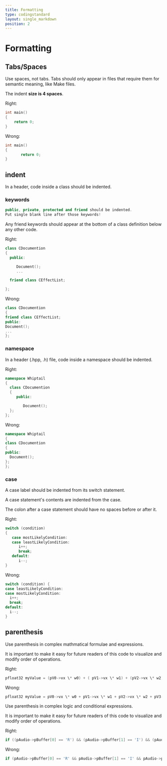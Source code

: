 ```yaml
---
title: Formatting
type: codingstandard
layout: single_markdown
position: 2
---
```

# Formatting

## Tabs/Spaces

Use spaces, not tabs. Tabs should only appear in files that require them for semantic meaning, like Make files.

The indent **size is 4 spaces**.

Right:

```cpp
int main()
{
    return 0;
}
```

Wrong:

```cpp
int main() 
{
       return 0;
}
```

## indent

In a header, code inside a class should be indented.

### keywords

```cpp
public, private, protected and friend should be indented.
Put single blank line after those keywords!
```

Any friend keywords should appear at the bottom of a class definition below any other code.

Right:

```cpp
class CDocumention
{
  public:

     Document();
     ...

  friend class CEffectList;

};
```

Wrong:

```cpp
class CDocumention
{
friend class CEffectList;
public:
Document();
...
};
```

### namespace

In a header (.hpp, .h) file, code inside a namespace should be indented.

Right:

```cpp
namespace Whiptail
{
  class CDocumention
  {
     public:

        Document();
  };
};
```

Wrong:

```cpp
namespace Whiptail
{
class CDocumention
{
public:
  Document();
};
};
```

### case

A case label should be indented from its switch statement.

A case statement's contents are indented from the case.

The colon after a case statement should have no spaces before or after it.

Right:

```cpp
switch (condition)
{
   case mostLikelyCondition:
   case leastLikelyCondition:
      i++;
      break;
   default:
      i--;
}
```

Wrong:

```cpp
switch (condition) {
case leastLikelyCondition:
case mostLikelyCondition:
  i++;
  break;
default:
  i--;
}
```

## parenthesis

Use parenthesis in complex mathmatical formulae and expressions.

It is important to make it easy for future readers of this code to visualize and modify order of operations.

Right:

```cpp
pfloat32 myValue = (pV0->vx \* w0) + ( pV1->vx \* w1) + (pV2->vx \* w2) + (pV3->vx \* w3);
```

Wrong:

```cpp
pfloat32 myValue = pV0->vx \* w0 + pV1->vx \* w1 + pV2->vx \* w2 + pV3->vx \* w3;
```

Use parenthesis in complex logic and conditional expressions.

It is important to make it easy for future readers of this code to visualize and modify order of operations.

Right:

```cpp
if ((pAudio->pBuffer[0] == 'R') && (pAudio->pBuffer[1] == 'I') && (pAudio->pBuffer[2] == 'F') && (pAudio->pBuffer[3] == 'F'))
```

Wrong:

```cpp
if (pAudio->pBuffer[0] == 'R' && pAudio->pBuffer[1] == 'I' && pAudio->pBuffer[2] == 'F' && pAudio->pBuffer[3] == 'F')
```
